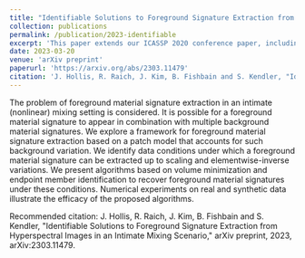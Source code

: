 ```yaml
---
title: "Identifiable Solutions to Foreground Signature Extraction from Hyperspectral Images in an Intimate Mixing Scenario"
collection: publications
permalink: /publication/2023-identifiable
excerpt: 'This paper extends our ICASSP 2020 conference paper, including formal identifiability analysis of the extraction problem and additional algorithms and experiments.'
date: 2023-03-20
venue: 'arXiv preprint'
paperurl: 'https://arxiv.org/abs/2303.11479'
citation: 'J. Hollis, R. Raich, J. Kim, B. Fishbain and S. Kendler, "Identifiable Solutions to Foreground Signature Extraction from Hyperspectral Images in an Intimate Mixing Scenario," arXiv preprint, 2023, arXiv:2303.11479.'
---
```

The problem of foreground material signature extraction in an intimate (nonlinear) mixing setting is considered. It is possible for a foreground material signature to appear in combination with multiple background material signatures. We explore a framework for foreground material signature extraction based on a patch model that accounts for such background variation. We identify data conditions under which a foreground material signature can be extracted up to scaling and elementwise-inverse variations. We present algorithms based on volume minimization and endpoint member identification to recover foreground material signatures under these conditions. Numerical experiments on real and synthetic data illustrate the efficacy of the proposed algorithms.

Recommended citation: J. Hollis, R. Raich, J. Kim, B. Fishbain and S. Kendler, "Identifiable Solutions to Foreground Signature Extraction from Hyperspectral Images in an Intimate Mixing Scenario," arXiv preprint, 2023, arXiv:2303.11479.
